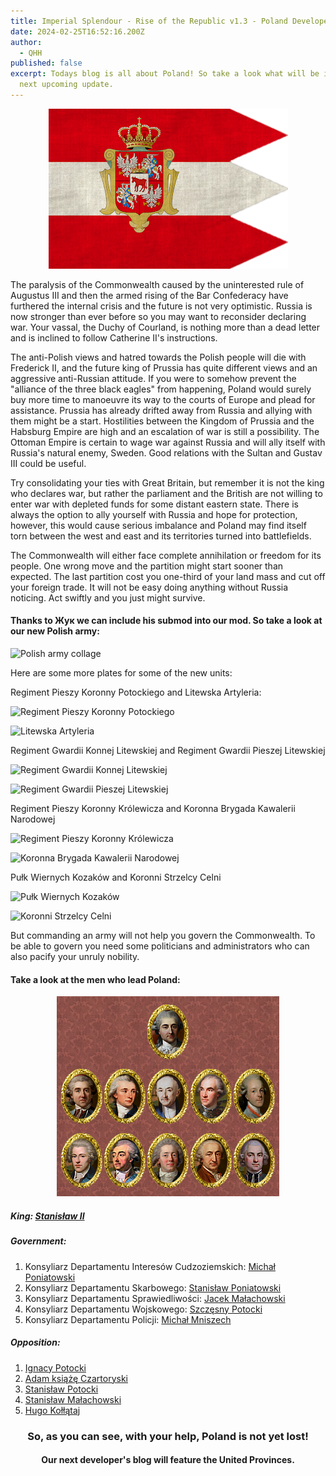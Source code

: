 ```yaml
---
title: Imperial Splendour - Rise of the Republic v1.3 - Poland Developers Blog
date: 2024-02-25T16:52:16.200Z
author:
  - QHH
published: false
excerpt: Todays blog is all about Poland! So take a look what will be in our
  next upcoming update.
---
```

<center>

![Flag Poland](../_img/flag_poland3.png "Flag Poland")

</center>

The paralysis of the Commonwealth caused by the uninterested rule of Augustus III and then the armed rising of the Bar Confederacy have furthered the internal crisis and the future is not very optimistic. Russia is now stronger than ever before so you may want to reconsider declaring war. Your vassal, the Duchy of Courland, is nothing more than a dead letter and is inclined to follow Catherine II's instructions.

The anti-Polish views and hatred towards the Polish people will die with Frederick II, and the future king of Prussia has quite different views and an aggressive anti-Russian attitude. If you were to somehow prevent the "alliance of the three black eagles" from happening, Poland would surely buy more time to manoeuvre its way to the courts of Europe and plead for assistance. Prussia has already drifted away from Russia and allying with them might be a start. Hostilities between the Kingdom of Prussia and the Habsburg Empire are high and an escalation of war is still a possibility. The Ottoman Empire is certain to wage war against Russia and will ally itself with Russia's natural enemy, Sweden. Good relations with the Sultan and Gustav III could be useful.

Try consolidating your ties with Great Britain, but remember it is not the king who declares war, but rather the parliament and the British are not willing to enter war with depleted funds for some distant eastern state. There is always the option to ally yourself with Russia and hope for protection, however, this would cause serious imbalance and Poland may find itself torn between the west and east and its territories turned into battlefields.

The Commonwealth will either face complete annihilation or freedom for its people. One wrong move and the partition might start sooner than expected. The last partition cost you one-third of your land mass and cut off your foreign trade. It will not be easy doing anything without Russia noticing. Act swiftly and you just might survive.

#### **Thanks to** Жук **we can include his submod into our mod. So take a look at our new Polish army:**

![Polish army collage](../_img/army.png "Polish army collage")

Here are some more plates for some of the new units:

Regiment Pieszy Koronny Potockiego and Litewska Artyleria:

![Regiment Pieszy Koronny Potockiego](https://cdn.discordapp.com/attachments/1211358129577664542/1216138691576332408/POL_-_Inf_Sup_Potockiego.png?ex=65ff4c6a&is=65ecd76a&hm=5ee987306f05aa311351a4dd1a6db4c72a4c8033b6192ef9a95266e15374cc53& "Regiment Pieszy Koronny Potockiego")

![Litewska Artyleria](https://cdn.discordapp.com/attachments/1211358129577664542/1216139721282162819/POL_-_Art_Lit.png?ex=65ff4d60&is=65ecd860&hm=65eb5884a57ec5761744f87a5710b35a539bdc8d0544be081a94be4c999c23b2& "Litewska Artyleria")

Regiment Gwardii Konnej Litewskiej and Regiment Gwardii Pieszej Litewskiej

![Regiment Gwardii Konnej Litewskiej](https://cdn.discordapp.com/attachments/1211358129577664542/1216139794887872572/POL_-_Cav_Guard_Lit.png?ex=65ff4d71&is=65ecd871&hm=fe7efe536f7706921488f0008ae43b84ac105181e2f6229629c9520874577211& "Regiment Gwardii Konnej Litewskiej")

![Regiment Gwardii Pieszej Litewskiej](https://cdn.discordapp.com/attachments/1211358129577664542/1216139864685285406/POL_-_Inf_Guard_Lit.png?ex=65ff4d82&is=65ecd882&hm=1a96e97d11253f30307078100d59177fe73b3eb03855fe3df16dbb88c1b4704b&v "Regiment Gwardii Pieszej Litewskiej")

Regiment Pieszy Koronny Królewicza and Koronna Brygada Kawalerii Narodowej

![Regiment Pieszy Koronny Królewicza](https://cdn.discordapp.com/attachments/1211358129577664542/1216146431732350986/POL_-_Inf_Elite_Krolewicza.png?ex=65ff53a0&is=65ecdea0&hm=996edf1f436d611212813b31f31f5568644bfbadf57e9142a02d8d6a7fdc0e1d& "Regiment Pieszy Koronny Królewicza")

![Koronna Brygada Kawalerii Narodowej](https://cdn.discordapp.com/attachments/1211358129577664542/1216146806573109258/POL_-_Cav_Med.png?ex=65ff53f9&is=65ecdef9&hm=980906de587ad7ffcb450b55064180b62a34691cbb06bdf9fc94885d4cce35dc& "Koronna Brygada Kawalerii Narodowej")

Pułk Wiernych Kozaków and Koronni Strzelcy Celni

![Pułk Wiernych Kozaków](https://cdn.discordapp.com/attachments/1211358129577664542/1216147733253980341/POL_-_Cav_Light_Cossacks.png?ex=65ff54d6&is=65ecdfd6&hm=a34893066d6d0d6925eaf1bfc30307346e6bdaece939be00636cbfbec6e2fe7e& "Pułk Wiernych Kozaków")

![Koronni Strzelcy Celni](https://cdn.discordapp.com/attachments/1211358129577664542/1216148078969491566/POL_-_Inf_Rifle_Pol.png?ex=65ff5528&is=65ece028&hm=c6de330f727469c8d46a4a4264cb797bcd2f01768d1552577120c3ed31bfd881& "Koronni Strzelcy Celni")

But commanding an army will not help you govern the Commonwealth. To be able to govern you need some politicians and administrators who can also pacify your unruly nobility.

#### **Take a look at the men who lead Poland:**

<center>

![Polish Government](../_img/poland-government-full.png "Polish Government")

</center>

##### King: [Stanisław II](https://en.wikipedia.org/wiki/Stanis%C5%82aw_August_Poniatowski)

##### Government:

1. Konsyliarz Departamentu Interesów Cudzoziemskich: [Michał Poniatowski](https://en.wikipedia.org/wiki/Micha%C5%82_Jerzy_Poniatowski)
2. Konsyliarz Departamentu Skarbowego: [Stanisław Poniatowski](https://en.wikipedia.org/wiki/Stanis%C5%82aw_Poniatowski_(1754%E2%80%931833))
3. Konsyliarz Departamentu Sprawiedliwości: [Jacek Małachowski](https://en.wikipedia.org/wiki/Jacek_Ma%C5%82achowski)
4. Konsyliarz Departamentu Wojskowego: [Szczęsny Potocki](https://en.wikipedia.org/wiki/Stanis%C5%82aw_Szcz%C4%99sny_Potocki)
5. Konsyliarz Departamentu Policji: [Michał Mniszech](https://en.wikipedia.org/wiki/Micha%C5%82_Jerzy_Mniszech)

##### Opposition:

1. [Ignacy Potocki](https://en.wikipedia.org/wiki/Ignacy_Potocki)[](https://en.wikipedia.org/wiki/Adam_Kazimierz_Czartoryski)
2. [Adam książę Czartoryski](https://en.wikipedia.org/wiki/Adam_Kazimierz_Czartoryski)[](https://en.wikipedia.org/wiki/Stanis%C5%82aw_Kostka_Potocki)
3. [Stanisław Potocki](https://en.wikipedia.org/wiki/Stanis%C5%82aw_Kostka_Potocki)[](https://en.wikipedia.org/wiki/Stanis%C5%82aw_Ma%C5%82achowski)
4. [Stanisław Małachowski](https://en.wikipedia.org/wiki/Stanis%C5%82aw_Ma%C5%82achowski)[](https://en.wikipedia.org/wiki/Hugo_Ko%C5%82%C5%82%C4%85taj)
5. [Hugo Kołłątaj](https://en.wikipedia.org/wiki/Hugo_Ko%C5%82%C5%82%C4%85taj)

<center>

### So, as you can see, with your help, Poland is not yet lost!

#### Our next developer's blog will feature the United Provinces.

</center>